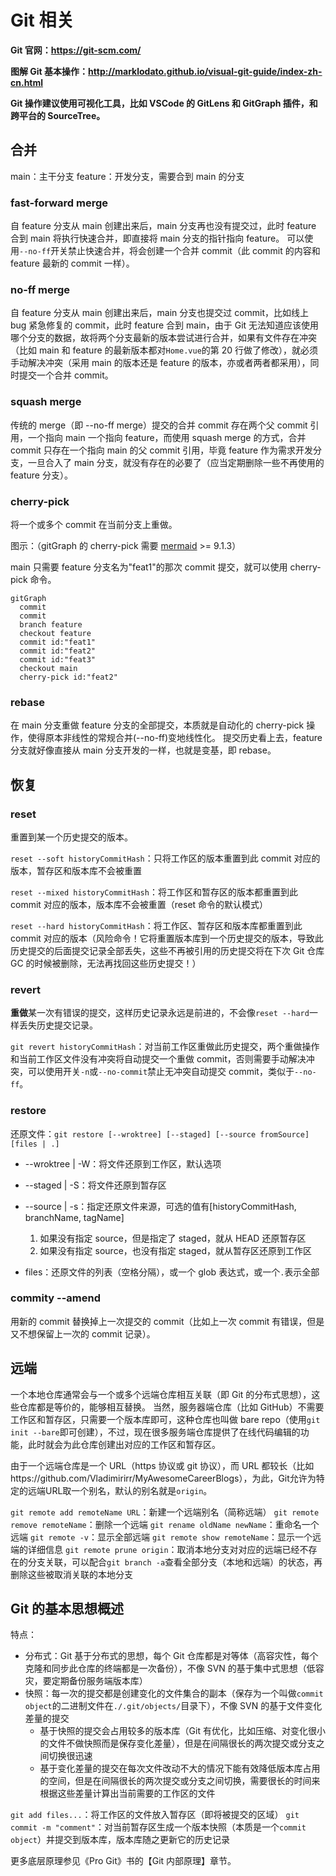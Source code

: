 # Git 相关

**Git 官网：https://git-scm.com/**

**图解 Git 基本操作：http://marklodato.github.io/visual-git-guide/index-zh-cn.html**

**Git 操作建议使用可视化工具，比如 VSCode 的 GitLens 和 GitGraph 插件，和跨平台的 SourceTree。**

## 合并

main：主干分支
feature：开发分支，需要合到 main 的分支

### fast-forward merge

自 feature 分支从 main 创建出来后，main 分支再也没有提交过，此时 feature 合到 main 将执行快速合并，即直接将 main 分支的指针指向 feature。
可以使用`--no-ff`开关禁止快速合并，将会创建一个合并 commit（此 commit 的内容和 feature 最新的 commit 一样）。

### no-ff merge

自 feature 分支从 main 创建出来后，main 分支也提交过 commit，比如线上 bug 紧急修复的 commit，此时 feature 合到 main，由于 Git 无法知道应该使用哪个分支的数据，故将两个分支最新的版本尝试进行合并，如果有文件存在冲突（比如 main 和 feature 的最新版本都对`Home.vue`的第 20 行做了修改），就必须手动解决冲突（采用 main 的版本还是 feature 的版本，亦或者两者都采用），同时提交一个合并 commit。

### squash merge

传统的 merge（即 --no-ff merge）提交的合并 commit 存在两个父 commit 引用，一个指向 main 一个指向 feature，而使用 squash merge 的方式，合并 commit 只存在一个指向 main 的父 commit 引用，毕竟 feature 作为需求开发分支，一旦合入了 main 分支，就没有存在的必要了（应当定期删除一些不再使用的 feature 分支）。

### cherry-pick

将一个或多个 commit 在当前分支上重做。

图示：（gitGraph 的 cherry-pick 需要 [mermaid](https://cdn.jsdelivr.net/npm/mermaid@9.1.3/dist/mermaid.min.js) >= 9.1.3）

main 只需要 feature 分支名为"feat1"的那次 commit 提交，就可以使用 cherry-pick 命令。

```mermaid
gitGraph
  commit
  commit
  branch feature
  checkout feature
  commit id:"feat1"
  commit id:"feat2"
  commit id:"feat3"
  checkout main
  cherry-pick id:"feat2"
```

### rebase

在 main 分支重做 feature 分支的全部提交，本质就是自动化的 cherry-pick 操作，使得原本非线性的常规合并(--no-ff)变地线性化。
提交历史看上去，feature 分支就好像直接从 main 分支开发的一样，也就是变基，即 rebase。

## 恢复

### reset

重置到某一个历史提交的版本。

`reset --soft historyCommitHash`：只将工作区的版本重置到此 commit 对应的版本，暂存区和版本库不会被重置

`reset --mixed historyCommitHash`：将工作区和暂存区的版本都重置到此 commit 对应的版本，版本库不会被重置（reset 命令的默认模式）

`reset --hard historyCommitHash`：将工作区、暂存区和版本库都重置到此 commit 对应的版本（风险命令！它将重置版本库到一个历史提交的版本，导致此历史提交的后面提交记录全部丢失，这些不再被引用的历史提交将在下次 Git 仓库 GC 的时候被删除，无法再找回这些历史提交！）

### revert

**重做**某一次有错误的提交，这样历史记录永远是前进的，不会像`reset --hard`一样丢失历史提交记录。

`git revert historyCommitHash`：对当前工作区重做此历史提交，两个重做操作和当前工作区文件没有冲突将自动提交一个重做 commit，否则需要手动解决冲突，可以使用开关`-n`或`--no-commit`禁止无冲突自动提交 commit，类似于`--no-ff`。

### restore

还原文件：`git restore [--wroktree] [--staged] [--source fromSource] [files | .]`

- --wroktree | -W：将文件还原到工作区，默认选项
- --staged | -S：将文件还原到暂存区
- --source | -s：指定还原文件来源，可选的值有[historyCommitHash, branchName, tagName]

  1. 如果没有指定 source，但是指定了 staged，就从 HEAD 还原暂存区
  2. 如果没有指定 source，也没有指定 staged，就从暂存区还原到工作区

- files：还原文件的列表（空格分隔），或一个 glob 表达式，或一个`.`表示全部

### commity --amend

用新的 commit 替换掉上一次提交的 commit（比如上一次 commit 有错误，但是又不想保留上一次的 commit 记录）。

## 远端

一个本地仓库通常会与一个或多个远端仓库相互关联（即 Git 的分布式思想），这些仓库都是等价的，能够相互替换。
当然，服务器端仓库（比如 GitHub）不需要工作区和暂存区，只需要一个版本库即可，这种仓库也叫做 bare repo（使用`git init --bare`即可创建），不过，现在很多服务端仓库提供了在线代码编辑的功能，此时就会为此仓库创建出对应的工作区和暂存区。

由于一个远端仓库是一个 URL（https 协议或 git 协议），而 URL 都较长（比如https://github.com/Vladimirirr/MyAwesomeCareerBlogs），为此，Git允许为特定的远端URL取一个别名，默认的别名就是`origin`。

`git remote add remoteName URL`：新建一个远端别名（简称远端）
`git remote remove remoteName`：删除一个远端
`git rename oldName newName`：重命名一个远端
`git remote -v`：显示全部远端
`git remote show remoteName`：显示一个远端的详细信息
`git remote prune origin`：取消本地分支对对应的远端已经不存在的分支关联，可以配合`git branch -a`查看全部分支（本地和远端）的状态，再删除这些被取消关联的本地分支

## Git 的基本思想概述

特点：

- 分布式：Git 基于分布式的思想，每个 Git 仓库都是对等体（高容灾性，每个克隆和同步此仓库的终端都是一次备份），不像 SVN 的基于集中式思想（低容灾，要定期备份服务端版本库）
- 快照：每一次的提交都是创建变化的文件集合的副本（保存为一个叫做`commit object`的二进制文件在`./.git/objects/`目录下），不像 SVN 的基于文件变化差量的提交
  - 基于快照的提交会占用较多的版本库（Git 有优化，比如压缩、对变化很小的文件不做快照而是保存变化差量），但是在间隔很长的两次提交或分支之间切换很迅速
  - 基于变化差量的提交在每次文件改动不大的情况下能有效降低版本库占用的空间，但是在间隔很长的两次提交或分支之间切换，需要很长的时间来根据这些差量计算出当前需要的工作区的文件

`git add files...`：将工作区的文件放入暂存区（即将被提交的区域）
`git commit -m "comment"`：对当前暂存区生成一个版本快照（本质是一个`commit object`）并提交到版本库，版本库随之更新它的历史记录

更多底层原理参见《Pro Git》书的【Git 内部原理】章节。

